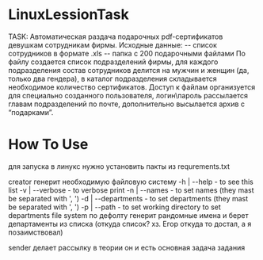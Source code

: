# LinuxLessionTask
TASK:
Автоматическая раздача подарочных pdf-сертификатов девушкам сотрудникам фирмы.
Исходные данные: 
-- список сотрудников в формате .xls
-- папка с 200 подарочными файлами
По файлу создается список подразделений фирмы, для каждого подразделения состав сотрудников делится на мужчин и женщин (да, только два гендера), в каталог подразделения складывается необходимое количество сертификатов. Доступ к файлам организуется для специально созданного пользователя, логин\пароль рассылается главам подразделений по почте, дополнительно высылается архив с “подарками”.



# How To Use

для запуска в линукс нужно установить пакты из requrements.txt

creator генерит необходимую файловую систему
-h | --help - to see this list
-v | --verbose - to verbose print
-n | --names - to set names (they mast be separated with ', ')
-d | --departments - to set departments (they mast be separated with ', ')
-p | --path - to set working directory to set departments file system
по дефолту генерит рандомные имена и берет департаменты из списка (откуда список? хз. Егор откуда то достал, а я позаимствовал)

sender делает рассылку
в теории он и есть основная задача задания
